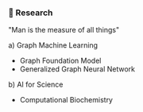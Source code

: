 ### 🔎 Research 

"Man is the measure of all things"

a) Graph Machine Learning

- Graph Foundation Model
- Generalized Graph Neural Network

b) AI for Science

- Computational Biochemistry